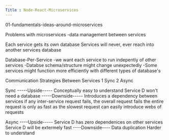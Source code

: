 ```yaml
---
Title : Node-React-Microservices
---
```


01-fundamentals-ideas-around-microservices

Problems with microservices
-data management between services

Each service gets its own database
Services will never, ever reach into another services database

Database-Per-Service
-we want each service to run indepently of other services
-Databse schema/structure might change unexpectedly
-Some services might function more efficiently with different types of database's

Communication Strategies Between Services
1 Sync
2 Async

Sync
-----Upside-----
Conceptually easy to understand
Service D won't need a database
-----Downside-----
Introduces a dependency between services
if any inter-service request fails, the overall request fails
the entire request is only as fast as the slowest request
can easily introduce webs of requests

Async
----Upside-----
Service D has zero dependenices on other services
Service D will be extermely fast
----Downside----
Data duplication
Harder to understand
